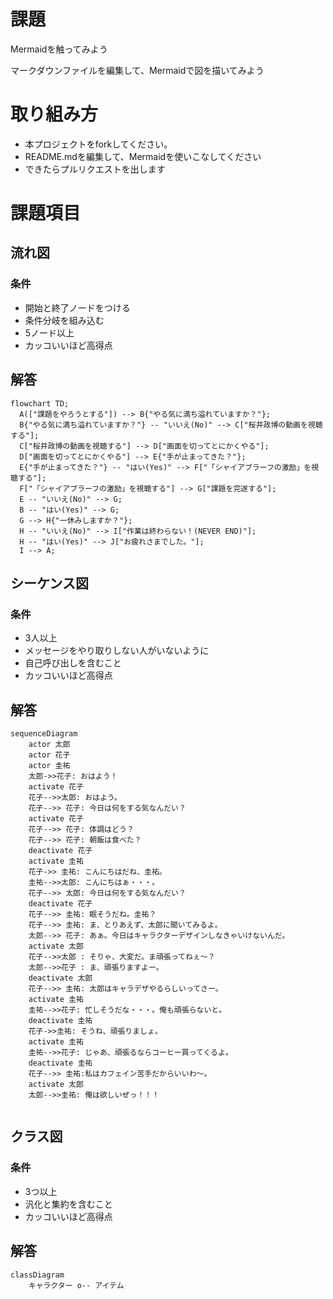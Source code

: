 # 課題
Mermaidを触ってみよう

マークダウンファイルを編集して、Mermaidで図を描いてみよう

# 取り組み方
* 本プロジェクトをforkしてください。
* README.mdを編集して、Mermaidを使いこなしてください
* できたらプルリクエストを出します

# 課題項目
## 流れ図
### 条件
- 開始と終了ノードをつける
- 条件分岐を組み込む
- 5ノード以上
- カッコいいほど高得点

## 解答
```mermaid
flowchart TD;
  A(["課題をやろうとする"]) --> B{"やる気に満ち溢れていますか？"};
  B{"やる気に満ち溢れていますか？"} -- "いいえ(No)" --> C["桜井政博の動画を視聴する"];
  C["桜井政博の動画を視聴する"] --> D["画面を切ってとにかくやる"];
  D["画面を切ってとにかくやる"] --> E{"手が止まってきた？"};
  E{"手が止まってきた？"} -- "はい(Yes)" --> F["「シャイアブラーフの激励」を視聴する"]; 
  F["「シャイアブラーフの激励」を視聴する"] --> G["課題を完遂する"];
  E -- "いいえ(No)" --> G;
  B -- "はい(Yes)" --> G;
  G --> H{"一休みしますか？"};
  H -- "いいえ(No)" --> I["作業は終わらない！(NEVER END)"];
  H -- "はい(Yes)" --> J["お疲れさまでした。"];
  I --> A;
```

## シーケンス図
### 条件
- 3人以上
- メッセージをやり取りしない人がいないように
- 自己呼び出しを含むこと
- カッコいいほど高得点

## 解答
```mermaid
sequenceDiagram
    actor 太郎
    actor 花子
    actor 圭祐
    太郎->>花子: おはよう！
    activate 花子
    花子-->>太郎: おはよう。
    花子-->> 花子: 今日は何をする気なんだい？
    activate 花子
    花子-->> 花子: 体調はどう？
    花子-->> 花子: 朝飯は食べた？
    deactivate 花子
    activate 圭祐
    花子->> 圭祐: こんにちはだね、圭祐。
    圭祐-->>太郎: こんにちはぁ・・・。
    花子-->> 太郎: 今日は何をする気なんだい？
    deactivate 花子
    花子-->> 圭祐: 眠そうだね。圭祐？
    花子-->> 圭祐: ま、とりあえず、太郎に聞いてみるよ。
    太郎-->> 花子: あぁ。今日はキャラクターデザインしなきゃいけないんだ。
    activate 太郎
    花子-->>太郎 : そりゃ、大変だ。ま頑張ってねぇ～？
    太郎-->>花子 : ま、頑張りますよー。
    deactivate 太郎
    花子-->> 圭祐: 太郎はキャラデザやるらしいってさー。
    activate 圭祐
    圭祐-->>花子: 忙しそうだな・・・。俺も頑張らないと。
    deactivate 圭祐
    花子->>圭祐: そうね、頑張りましょ。
    activate 圭祐
    圭祐-->>花子: じゃあ、頑張るならコーヒー買ってくるよ。
    deactivate 圭祐
    花子-->> 圭祐:私はカフェイン苦手だからいいわ～。
    activate 太郎
    太郎-->>圭祐: 俺は欲しいぜっ！！！
    
```

## クラス図

### 条件
- 3つ以上
- 汎化と集約を含むこと
- カッコいいほど高得点

## 解答
```mermaid
classDiagram
    キャラクター o-- アイテム
```
